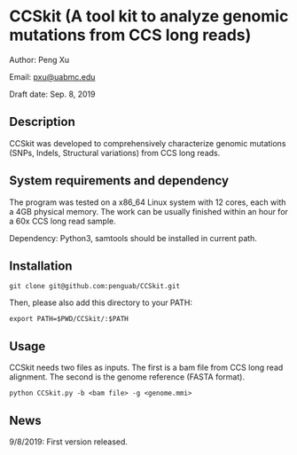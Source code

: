 # CCSkit (A tool kit to analyze genomic mutations from CCS long reads)

Author: Peng Xu

Email: pxu@uabmc.edu

Draft date: Sep. 8, 2019

## Description

CCSkit was developed to comprehensively characterize genomic mutations (SNPs, Indels, Structural variations) from CCS long reads.

## System requirements and dependency

The program was tested on a x86_64 Linux system with 12 cores, each with a 4GB physical memory. The work can be usually finished within an hour for a 60x CCS long read sample.

Dependency: Python3, samtools should be installed in current path.


## Installation

```
git clone git@github.com:penguab/CCSkit.git
```
Then, please also add this directory to your PATH:
```
export PATH=$PWD/CCSkit/:$PATH
```

## Usage

CCSkit needs two files as inputs. The first is a bam file from CCS long read alignment. The second is the genome reference (FASTA format).
```
python CCSkit.py -b <bam file> -g <genome.mmi>
```


## News

9/8/2019: First version released.

